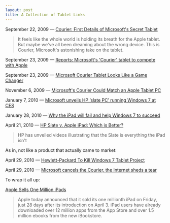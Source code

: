 ```yaml
---
layout: post
title: A Collection of Tablet Links
---
```


September 22, 2009 &mdash; [Courier: First Details of Microsoft's Secret Tablet](http://gizmodo.com/5365299/courier-first-details-of-microsofts-secret-tablet)

  > It feels like the whole world is holding its breath for the Apple tablet. But maybe we've all been dreaming about the wrong device. This is Courier, Microsoft's astonishing take on the tablet.

September 23, 2009 &mdash; [Reports: Microsoft's 'Courier' tablet to compete with Apple](http://www.networkworld.com/news/2009/092309-reports-microsofts-courier-tablet-to.html)

September 23, 2009 &mdash; [Microsoft Courier Tablet Looks Like a Game Changer](http://www.theatlantic.com/business/archive/2009/09/microsoft-courier-tablet-looks-like-a-game-changer/27062/)

November 6, 2009 &mdash; [Microsoft's Courier Could Match an Apple Tablet PC](http://www.microsoft-watch.com/content/desktop_mobile/microsofts_courier_could_match_an_apple_tablet_pc.html)

January 7, 2010 &mdash; [Microsoft unveils HP ‘slate PC’ running Windows 7 at CES](http://news.bbc.co.uk/2/hi/8445081.stm)

January 28, 2010 &mdash; [Why the iPad will fail and help Windows 7 to succeed](http://windows7news.com/2010/01/28/why-the-ipad-will-fail-and-help-windows-7-to-succeed/)

April 21, 2010 &mdash; [HP Slate v. Apple iPad: Which is Better?](http://www.pcworld.com/businesscenter/article/194665/hp_slate_v_apple_ipad_which_is_better.html)

  > HP has unveiled videos illustrating that the Slate is everything the iPad isn't

As in, not like a product that actually came to market:

April 29, 2010 &mdash; [Hewlett-Packard To Kill Windows 7 Tablet Project](http://techcrunch.com/2010/04/29/hewlett-packard-to-kill-windows-7-tablet-project/)

April 29, 2010 &mdash; [Microsoft cancels the Courier, the Internet sheds a tear](http://www.crunchgear.com/2010/04/29/microsoft-cancels-the-courier-the-internet-sheds-a-tear/)

To wrap it all up:

[Apple Sells One Million iPads](http://www.apple.com/pr/library/2010/05/03ipad.html)

  > Apple today announced that it sold its one millionth iPad on Friday, just 28 days after its introduction on April 3. iPad users have already downloaded over 12 million apps from the App Store and over 1.5 million ebooks from the new iBookstore.
